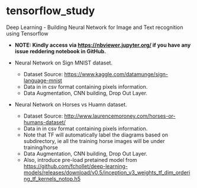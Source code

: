 # tensorflow_study
Deep Learning - Building Neural Network for Image and Text recognition using Tensorflow
* **NOTE: Kindly access via https://nbviewer.jupyter.org/ if you have any issue reddering notebook in GitHub.**
* Neural Network on Sign MNIST dataset.
  - Dataset Source: https://www.kaggle.com/datamunge/sign-language-mnist
  - Data in in csv format containing pixels information.
  - Data Augmentation, CNN building, Drop Out Layer.

* Neural Network on Horses vs Huamn dataset.
  - Dataset Source: http://www.laurencemoroney.com/horses-or-humans-dataset/
  - Data in in csv format containing pixels information.
  - Note that TF will automatically label the diagrams based on subdirectory, ie all the training horse images will be under training/horse
  - Data Augmentation, CNN building, Drop Out Layer.
  - Also, introduce pre-load pretained model from https://github.com/fchollet/deep-learning-models/releases/download/v0.5/inception_v3_weights_tf_dim_ordering_tf_kernels_notop.h5
